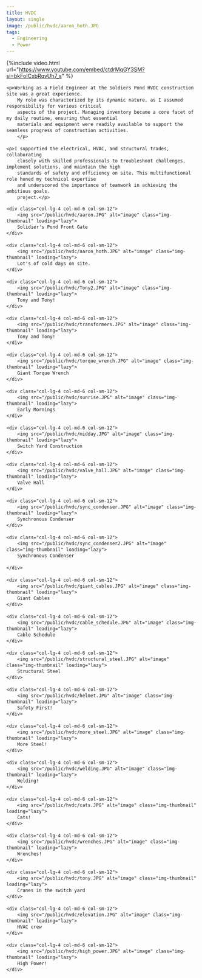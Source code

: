 ```yaml
---
title: HVDC
layout: single
image: /public/hvdc/aaron_hoth.JPG
tags:
  - Engineering
  - Power
---
```


{%include video.html url="https://www.youtube.com/embed/ctdrMqGY3SM?si=bkFoICxbRqvUh7_s" %}

<div class="row align-items-center pb-3">

    <p>Working as a Field Engineer at the Soldiers Pond HVDC construction site was a great experience. 
        My role was characterized by its dynamic nature, as I assumed responsibility for various critical
        aspects of the project. Managing inventory became a core facet of my daily routine, ensuring that essential
        materials and equipment were readily available to support the seamless progress of construction activities.
        </p>

    <p>I supportied the electrical, HVAC, and structural trades, collaborating
        closely with skilled professionals to troubleshoot challenges, implement solutions, and maintain the high
        standards of safety and efficiency on site. This multifunctional role honed my technical expertise
        and underscored the importance of teamwork in achieving the ambitious goals.
        project.</p>

</div>

<div class="row align-items-center pb-3">

    <div class="col-lg-4 col-md-6 col-sm-12">
        <img src="/public/hvdc/aaron.JPG" alt="image" class="img-thumbnail" loading="lazy">
        Solidier's Pond Front Gate
    </div>

    <div class="col-lg-4 col-md-6 col-sm-12">
        <img src="/public/hvdc/aaron_hoth.JPG" alt="image" class="img-thumbnail" loading="lazy">
        Lot's of cold days on site.
    </div>

    <div class="col-lg-4 col-md-6 col-sm-12">
        <img src="/public/hvdc/Tony2.JPG" alt="image" class="img-thumbnail" loading="lazy">
        Tony and Tony!
    </div>

    <div class="col-lg-4 col-md-6 col-sm-12">
        <img src="/public/hvdc/transformers.JPG" alt="image" class="img-thumbnail" loading="lazy">
        Tony and Tony!
    </div>

    <div class="col-lg-4 col-md-6 col-sm-12">
        <img src="/public/hvdc/torque_wrench.JPG" alt="image" class="img-thumbnail" loading="lazy">
        Giant Torque Wrench
    </div>

    <div class="col-lg-4 col-md-6 col-sm-12">
        <img src="/public/hvdc/sunrise.JPG" alt="image" class="img-thumbnail" loading="lazy">
        Early Mornings
    </div>

    <div class="col-lg-4 col-md-6 col-sm-12">
        <img src="/public/hvdc/midday.JPG" alt="image" class="img-thumbnail" loading="lazy">
        Switch Yard Construction
    </div>

    <div class="col-lg-4 col-md-6 col-sm-12">
        <img src="/public/hvdc/valve_hall.JPG" alt="image" class="img-thumbnail" loading="lazy">
        Valve Hall
    </div>

    <div class="col-lg-4 col-md-6 col-sm-12">
        <img src="/public/hvdc/sync_condenser.JPG" alt="image" class="img-thumbnail" loading="lazy">
        Synchronous Condenser
    </div>

    <div class="col-lg-4 col-md-6 col-sm-12">
        <img src="/public/hvdc/sync_condenser2.JPG" alt="image" class="img-thumbnail" loading="lazy">
        Synchronous Condenser

    </div>

    <div class="col-lg-4 col-md-6 col-sm-12">
        <img src="/public/hvdc/giant_cables.JPG" alt="image" class="img-thumbnail" loading="lazy">
        Giant Cables
    </div>

    <div class="col-lg-4 col-md-6 col-sm-12">
        <img src="/public/hvdc/cable_schedule.JPG" alt="image" class="img-thumbnail" loading="lazy">
        Cable Schedule
    </div>

    <div class="col-lg-4 col-md-6 col-sm-12">
        <img src="/public/hvdc/structural_steel.JPG" alt="image" class="img-thumbnail" loading="lazy">
        Structural Steel
    </div>

    <div class="col-lg-4 col-md-6 col-sm-12">
        <img src="/public/hvdc/helmet.JPG" alt="image" class="img-thumbnail" loading="lazy">
        Safety First!
    </div>

    <div class="col-lg-4 col-md-6 col-sm-12">
        <img src="/public/hvdc/more_steel.JPG" alt="image" class="img-thumbnail" loading="lazy">
        More Steel!
    </div>

    <div class="col-lg-4 col-md-6 col-sm-12">
        <img src="/public/hvdc/welding.JPG" alt="image" class="img-thumbnail" loading="lazy">
        Welding!
    </div>

    <div class="col-lg-4 col-md-6 col-sm-12">
        <img src="/public/hvdc/cats.JPG" alt="image" class="img-thumbnail" loading="lazy">
        Cats!
    </div>

    <div class="col-lg-4 col-md-6 col-sm-12">
        <img src="/public/hvdc/wrenches.JPG" alt="image" class="img-thumbnail" loading="lazy">
        Wrenches!
    </div>

    <div class="col-lg-4 col-md-6 col-sm-12">
        <img src="/public/hvdc/tony.JPG" alt="image" class="img-thumbnail" loading="lazy">
        Cranes in the switch yard
    </div>

    <div class="col-lg-4 col-md-6 col-sm-12">
        <img src="/public/hvdc/elevation.JPG" alt="image" class="img-thumbnail" loading="lazy">
        HVAC crew
    </div>

    <div class="col-lg-4 col-md-6 col-sm-12">
        <img src="/public/hvdc/high_power.JPG" alt="image" class="img-thumbnail" loading="lazy">
        High Power!
    </div>

</div>